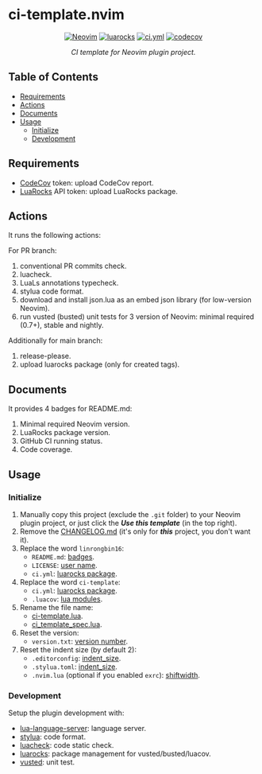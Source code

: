 # ci-template.nvim

<p align="center">
<a href="https://github.com/neovim/neovim/releases/v0.7.0"><img alt="Neovim" src="https://img.shields.io/badge/Neovim-v0.7+-57A143?logo=neovim&logoColor=57A143" /></a>
<a href="https://luarocks.org/modules/linrongbin16/linrongbin16-ci-template.nvim"><img alt="luarocks" src="https://custom-icon-badges.demolab.com/luarocks/v/linrongbin16/linrongbin16-ci-template.nvim?label=LuaRocks&labelColor=063B70&logo=tag&logoColor=fff&color=008B8B" /></a>
<a href="https://github.com/linrongbin16/ci-template.nvim/actions/workflows/ci.yml"><img alt="ci.yml" src="https://img.shields.io/github/actions/workflow/status/linrongbin16/ci-template.nvim/ci.yml?label=GitHub%20CI&labelColor=181717&logo=github&logoColor=fff" /></a>
<a href="https://app.codecov.io/github/linrongbin16/ci-template.nvim"><img alt="codecov" src="https://img.shields.io/codecov/c/github/linrongbin16/ci-template.nvim?logo=codecov&logoColor=F01F7A&label=Codecov" /></a>
</p>

<p align="center"><i>
CI template for Neovim plugin project.
</i></p>

## Table of Contents

- [Requirements](#requirements)
- [Actions](#actions)
- [Documents](#documents)
- [Usage](#usage)
  - [Initialize](#initialize)
  - [Development](#development)

## Requirements

- [CodeCov](https://about.codecov.io/) token: upload CodeCov report.
- [LuaRocks](https://luarocks.org/) API token: upload LuaRocks package.

## Actions

It runs the following actions:

For PR branch:

1. conventional PR commits check.
2. luacheck.
3. LuaLs annotations typecheck.
4. stylua code format.
5. download and install json.lua as an embed json library (for low-version Neovim).
6. run vusted (busted) unit tests for 3 version of Neovim: minimal required (0.7+), stable and nightly.

Additionally for main branch:

1. release-please.
2. upload luarocks package (only for created tags).

## Documents

It provides 4 badges for README.md:

1. Minimal required Neovim version.
1. LuaRocks package version.
1. GitHub CI running status.
1. Code coverage.

## Usage

### Initialize

1. Manually copy this project (exclude the `.git` folder) to your Neovim plugin project, or just click the **_Use this template_** (in the top right).
2. Remove the [CHANGELOG.md](https://github.com/linrongbin16/ci-template.nvim/blob/8ba994d7a64c52bb3a4a046068a510f54219aacd/CHANGELOG.md?plain=1#L1) (it's only for **_this_** project, you don't want it).
3. Replace the word `linrongbin16`:
   - `README.md`: [badges](https://github.com/linrongbin16/ci-template.nvim/blob/9313f7927b133abe342ee4fa1758fb438c6a9c57/README.md?plain=1#L4-L7).
   - `LICENSE`: [user name](https://github.com/linrongbin16/ci-template.nvim/blob/9313f7927b133abe342ee4fa1758fb438c6a9c57/LICENSE?plain=1#L3).
   - `ci.yml`: [luarocks package](https://github.com/linrongbin16/ci-template.nvim/blob/d4a39cecc5384884d2c1d9d205d3503ab266ec21/.github/workflows/ci.yml?plain=1#L122).
4. Replace the word `ci-template`:
   - `ci.yml`: [luarocks package](https://github.com/linrongbin16/ci-template.nvim/blob/d4a39cecc5384884d2c1d9d205d3503ab266ec21/.github/workflows/ci.yml?plain=1#L122).
   - `.luacov`: [lua modules](https://github.com/linrongbin16/ci-template.nvim/blob/792fcc25184f0ac3f20c2037ed6a4ae48f4c28d3/.luacov?plain=1#L2-L3).
5. Rename the file name:
   - [ci-template.lua](https://github.com/linrongbin16/ci-template.nvim/blob/203b21999ccd1e43a7e3d5d26e690ff75aeee403/lua/ci-template.lua).
   - [ci_template_spec.lua](https://github.com/linrongbin16/ci-template.nvim/blob/203b21999ccd1e43a7e3d5d26e690ff75aeee403/test/ci_template_spec.lua).
6. Reset the version:
   - `version.txt`: [version number](https://github.com/linrongbin16/ci-template.nvim/blob/792fcc25184f0ac3f20c2037ed6a4ae48f4c28d3/version.txt?plain=1#L1).
7. Reset the indent size (by default 2):
   - `.editorconfig`: [indent_size](https://github.com/linrongbin16/ci-template.nvim/blob/7de9e40f84d53d9d07d3206e4979347a942cbd30/.editorconfig?plain=1#L7).
   - `.stylua.toml`: [indent_size](https://github.com/linrongbin16/ci-template.nvim/blob/792fcc25184f0ac3f20c2037ed6a4ae48f4c28d3/.stylua.toml?plain=1#L4).
   - `.nvim.lua` (optional if you enabled `exrc`): [shiftwidth](https://github.com/linrongbin16/ci-template.nvim/blob/b752ecd228a2a3307123315f22bee97bf8760544/.nvim.lua?plain=1#L1-L3).

### Development

Setup the plugin development with:

- [lua-language-server](https://github.com/LuaLS/lua-language-server): language server.
- [stylua](https://github.com/JohnnyMorganz/StyLua): code format.
- [luacheck](https://github.com/lunarmodules/luacheck): code static check.
- [luarocks](https://luarocks.org/): package management for vusted/busted/luacov.
- [vusted](https://github.com/notomo/vusted): unit test.
